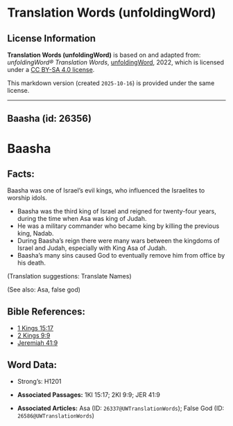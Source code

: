 # Translation Words (unfoldingWord)

## License Information

**Translation Words (unfoldingWord)** is based on and adapted from: _unfoldingWord® Translation Words_, [unfoldingWord](https://unfoldingword.org/utw), 2022, which is licensed under a [CC BY-SA 4.0 license](https://creativecommons.org/licenses/by-sa/4.0/legalcode.en).

This markdown version (created `2025-10-16`) is provided under the same license.



--------------------------------

## Baasha (id: 26356)

Baasha
======

Facts:
------

Baasha was one of Israel’s evil kings, who influenced the Israelites to worship idols.

* Baasha was the third king of Israel and reigned for twenty\-four years, during the time when Asa was king of Judah.
* He was a military commander who became king by killing the previous king, Nadab.
* During Baasha’s reign there were many wars between the kingdoms of Israel and Judah, especially with King Asa of Judah.
* Baasha’s many sins caused God to eventually remove him from office by his death.

(Translation suggestions: Translate Names)

(See also: Asa, false god)

Bible References:
-----------------

* [1 Kings 15:17](https://ref.ly/1Kgs15:17)
* [2 Kings 9:9](https://ref.ly/2Kgs9:9)
* [Jeremiah 41:9](https://ref.ly/Jer41:9)

Word Data:
----------

* Strong’s: H1201

* **Associated Passages:** 1KI 15:17; 2KI 9:9; JER 41:9
* **Associated Articles:** Asa (ID: `26337@UWTranslationWords`); False God (ID: `26586@UWTranslationWords`)


